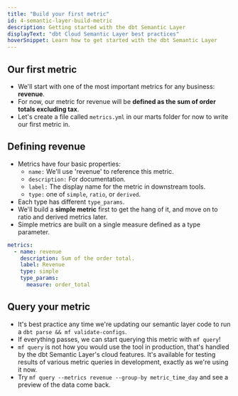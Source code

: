 ```yaml
---
title: "Build your first metric"
id: 4-semantic-layer-build-metric
description: Getting started with the dbt Semantic Layer
displayText: "dbt Cloud Semantic Layer best practices"
hoverSnippet: Learn how to get started with the dbt Semantic Layer
---
```


## Our first metric

- We'll start with one of the most important metrics for any business: **revenue**.
- For now, our metric for revenue will be **defined as the sum of order totals excluding tax**.
- Let's create a file called `metrics.yml` in our marts folder for now to write our first metric in.

## Defining revenue

- Metrics have four basic properties:
  - `name:` We'll use 'revenue' to reference this metric.
  - `description:` For documentation.
  - `label:` The display name for the metric in downstream tools.
  - `type:` one of `simple`, `ratio`, or `derived`.
- Each type has different `type_params`.
- We'll build a **simple metric** first to get the hang of it, and move on to ratio and derived metrics later.
- Simple metrics are built on a single measure defined as a type parameter.

```YAML
metrics:
  - name: revenue
    description: Sum of the order total.
    label: Revenue
    type: simple
    type_params:
      measure: order_total
```

## Query your metric

- It's best practice any time we're updating our semantic layer code to run a `dbt parse && mf validate-configs`.
- If everything passes, we can start querying this metric with `mf query`!
- `mf query` is not how you would use the tool in production, that's handled by the dbt Semantic Layer's cloud features. It's available for testing results of various metric queries in development, exactly as we're using it now.
- Try `mf query --metrics revenue --group-by metric_time_day` and see a preview of the data come back.
